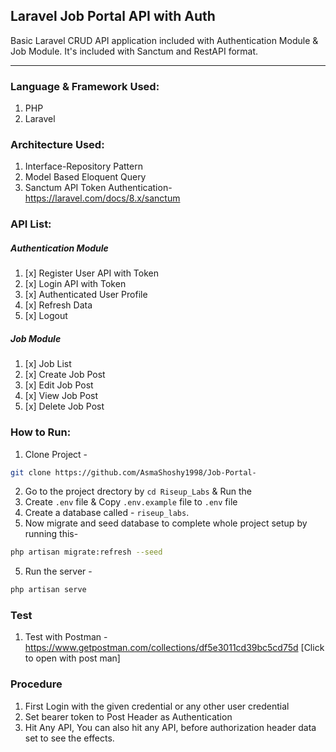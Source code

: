 ## Laravel Job Portal API with Auth
Basic Laravel CRUD API application included with Authentication Module & Job Module. It's included with Sanctum and RestAPI format.

----

### Language & Framework Used:
1. PHP
1. Laravel

### Architecture Used:
1. Interface-Repository Pattern
1. Model Based Eloquent Query
1. Sanctum API Token Authentication- https://laravel.com/docs/8.x/sanctum

### API List:
##### Authentication Module
1. [x] Register User API with Token
1. [x] Login API with Token
1. [x] Authenticated User Profile
1. [x] Refresh Data
1. [x] Logout

##### Job Module
1. [x] Job List
1. [x] Create Job Post
1. [x] Edit Job Post
1. [x] View Job Post
1. [x] Delete Job Post

### How to Run:
1. Clone Project - 

```bash
git clone https://github.com/AsmaShoshy1998/Job-Portal-
```
2. Go to the project drectory by `cd Riseup_Labs` & Run the 
2. Create `.env` file & Copy `.env.example` file to `.env` file
3. Create a database called - `riseup_labs`.
4. Now migrate and seed database to complete whole project setup by running this-
``` bash
php artisan migrate:refresh --seed
```
5. Run the server - 
``` bash
php artisan serve
```



### Test
1. Test with Postman - https://www.getpostman.com/collections/df5e3011cd39bc5cd75d [Click to open with post man]

### Procedure
1. First Login with the given credential or any other user credential
1. Set bearer token to Post Header as Authentication
1. Hit Any API, You can also hit any API, before authorization header data set to see the effects.

